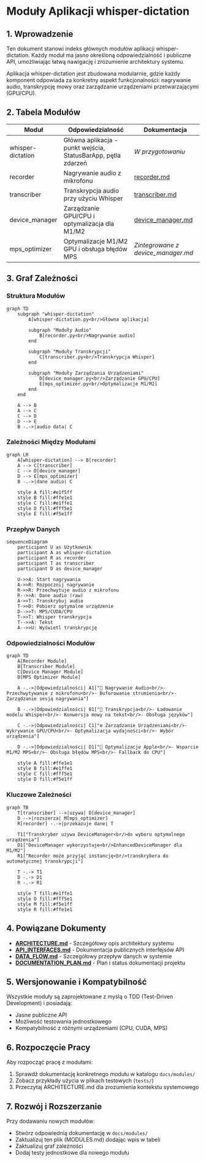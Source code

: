 # Moduły Aplikacji whisper-dictation

## 1. Wprowadzenie

Ten dokument stanowi indeks głównych modułów aplikacji whisper-dictation. Każdy moduł ma jasno określoną odpowiedzialność i publiczne API, umożliwiając łatwą nawigację i zrozumienie architektury systemu.

Aplikacja whisper-dictation jest zbudowana modularnie, gdzie każdy komponent odpowiada za konkretny aspekt funkcjonalności: nagrywanie audio, transkrypcję mowy oraz zarządzanie urządzeniami przetwarzającymi (GPU/CPU).

## 2. Tabela Modułów

| Moduł | Odpowiedzialność | Dokumentacja |
|-------|------------------|--------------|
| whisper-dictation | Główna aplikacja - punkt wejścia, StatusBarApp, pętla zdarzeń | *W przygotowaniu* |
| recorder | Nagrywanie audio z mikrofonu | [recorder.md](./modules/recorder.md) |
| transcriber | Transkrypcja audio przy użyciu Whisper | [transcriber.md](./modules/transcriber.md) |
| device_manager | Zarządzanie GPU/CPU i optymalizacja dla M1/M2 | [device_manager.md](./modules/device_manager.md) |
| mps_optimizer | Optymalizacje M1/M2 GPU i obsługa błędów MPS | *Zintegrowane z device_manager.md* |

## 3. Graf Zależności

### Struktura Modułów

```mermaid
graph TD
    subgraph "whisper-dictation"
        A[whisper-dictation.py<br/>Główna aplikacja]
        
        subgraph "Moduły Audio"
            B[recorder.py<br/>Nagrywanie audio]
        end
        
        subgraph "Moduły Transkrypcji"
            C[transcriber.py<br/>Transkrypcja Whisper]
        end
        
        subgraph "Moduły Zarządzania Urządzeniami"
            D[device_manager.py<br/>Zarządzanie GPU/CPU]
            E[mps_optimizer.py<br/>Optymalizacje M1/M2]
        end
    end
    
    A --> B
    A --> C
    C --> D
    D --> E
    B -.->|audio data| C
```

### Zależności Między Modułami

```mermaid
graph LR
    A[whisper-dictation] --> B[recorder]
    A --> C[transcriber]
    C --> D[device_manager]
    D --> E[mps_optimizer]
    B -.->|dane audio| C
    
    style A fill:#e1f5ff
    style B fill:#ffe1e1
    style C fill:#e1ffe1
    style D fill:#fff5e1
    style E fill:#f5e1ff
```

### Przepływ Danych

```mermaid
sequenceDiagram
    participant U as Użytkownik
    participant A as whisper-dictation
    participant R as recorder
    participant T as transcriber
    participant D as device_manager
    
    U->>A: Start nagrywania
    A->>R: Rozpocznij nagrywanie
    R->>R: Przechwytuje audio z mikrofonu
    R-->>A: Dane audio (raw)
    A->>T: Transkrybuj audio
    T->>D: Pobierz optymalne urządzenie
    D-->>T: MPS/CUDA/CPU
    T->>T: Whisper transkrypcja
    T-->>A: Tekst
    A-->>U: Wyświetl transkrypcję
```

### Odpowiedzialności Modułów

```mermaid
graph TD
    A[Recorder Module]
    B[Transcriber Module]
    C[Device Manager Module]
    D[MPS Optimizer Module]
    
    A -.->|Odpowiedzialności| A1["📼 Nagrywanie Audio<br/>- Przechwytywanie z mikrofonu<br/>- Buforowanie strumienia<br/>- Zarządzanie sesją nagrywania"]
    
    B -.->|Odpowiedzialności| B1["🎯 Transkrypcja<br/>- Ładowanie modelu Whisper<br/>- Konwersja mowy na tekst<br/>- Obsługa języków"]
    
    C -.->|Odpowiedzialności| C1["⚙️ Zarządzanie Urządzeniami<br/>- Wykrywanie GPU/CPU<br/>- Optymalizacja wydajności<br/>- Wybór urządzenia"]
    
    D -.->|Odpowiedzialności| D1["🍎 Optymalizacje Apple<br/>- Wsparcie M1/M2 MPS<br/>- Obsługa błędów MPS<br/>- Fallback do CPU"]
    
    style A fill:#ffe1e1
    style B fill:#e1ffe1
    style C fill:#fff5e1
    style D fill:#f5e1ff
```

### Kluczowe Zależności

```mermaid
graph TB
    T[transcriber] -->|używa| D[device_manager]
    D -->|rozszerza| M[mps_optimizer]
    R[recorder] -.->|przekazuje dane| T
    
    T1["Transkryber używa DeviceManager<br/>do wyboru optymalnego urządzenia"]
    D1["DeviceManager wykorzystuje<br/>EnhancedDeviceManager dla M1/M2"]
    R1["Recorder może przyjąć instancję<br/>transkrybera do automatycznej transkrypcji"]
    
    T -.-> T1
    D -.-> D1
    R -.-> R1
    
    style T fill:#e1ffe1
    style D fill:#fff5e1
    style M fill:#f5e1ff
    style R fill:#ffe1e1
```

## 4. Powiązane Dokumenty

- **[ARCHITECTURE.md](./ARCHITECTURE.md)** - Szczegółowy opis architektury systemu
- **[API_INTERFACES.md](./API_INTERFACES.md)** - Dokumentacja publicznych interfejsów API
- **[DATA_FLOW.md](./DATA_FLOW.md)** - Szczegółowy przepływ danych w systemie
- **[DOCUMENTATION_PLAN.md](./DOCUMENTATION_PLAN.md)** - Plan i status dokumentacji projektu

## 5. Wersjonowanie i Kompatybilność

Wszystkie moduły są zaprojektowane z myślą o TDD (Test-Driven Development) i posiadają:
- Jasne publiczne API
- Możliwość testowania jednostkowego
- Kompatybilność z różnymi urządzeniami (CPU, CUDA, MPS)

## 6. Rozpoczęcie Pracy

Aby rozpocząć pracę z modułami:

1. Sprawdź dokumentację konkretnego modułu w katalogu `docs/modules/`
2. Zobacz przykłady użycia w plikach testowych (`tests/`)
3. Przeczytaj ARCHITECTURE.md dla zrozumienia kontekstu systemowego

## 7. Rozwój i Rozszerzanie

Przy dodawaniu nowych modułów:
- Stwórz odpowiednią dokumentację w `docs/modules/`
- Zaktualizuj ten plik (MODULES.md) dodając wpis w tabeli
- Zaktualizuj graf zależności
- Dodaj testy jednostkowe dla nowego modułu
